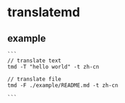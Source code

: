 # translatemd

## example

    ```
    // translate text
    tmd -T "hello world" -t zh-cn

    // translate file
    tmd -F ./example/README.md -t zh-cn

    ```